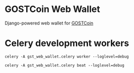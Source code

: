 GOSTCoin Web Wallet
===================

Django-powered web wallet for [GOSTCoin](http://gostco.in)


# Celery development workers

    celery -A gst_web_wallet.celery worker --loglevel=debug

    celery -A gst_web_wallet.celery beat --loglevel=debug
